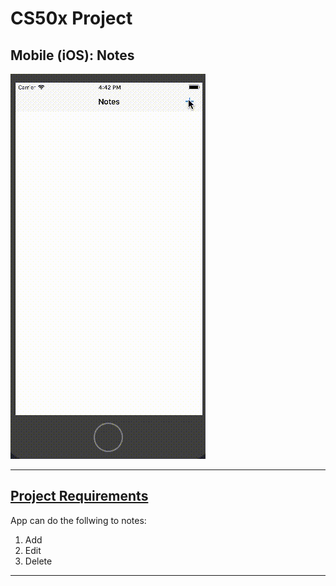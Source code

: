 # CS50x Project
## Mobile (iOS): Notes

![Mobile iOS Notes](README/CS50x-Notes.gif)

---

## [Project Requirements](https://cs50.harvard.edu/x/2020/tracks/mobile/ios/notes/)
App can do the follwing to notes:
1. Add
2. Edit
3. Delete

---
